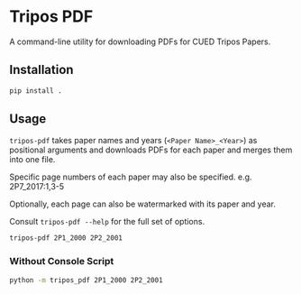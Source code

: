 # Tripos PDF

A command-line utility for downloading PDFs for CUED Tripos Papers.

## Installation

```bash
pip install .
```

## Usage

`tripos-pdf` takes paper names and years (`<Paper Name>_<Year>`) as positional arguments and downloads PDFs for each paper and merges them into one file.

Specific page numbers of each paper may also be specified.
e.g. 2P7_2017:1,3-5

Optionally, each page can also be watermarked with its paper and year.

Consult `tripos-pdf --help` for the full set of options.

```bash
tripos-pdf 2P1_2000 2P2_2001
```

### Without Console Script

```bash
python -m tripos_pdf 2P1_2000 2P2_2001
```
